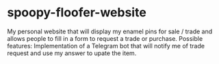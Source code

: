 # spoopy-floofer-website
My personal website that will display my enamel pins for sale / trade and allows people to fill in a form to request a trade or purchase. Possible features: Implementation of a Telegram bot that will notify me of trade request and use my answer to upate the item.  
